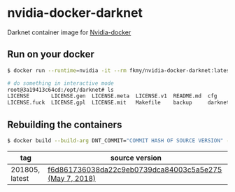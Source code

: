 # nvidia-docker-darknet

Darknet container image for [Nvidia-docker](https://github.com/NVIDIA/nvidia-docker)

## Run on your docker

```sh
$ docker run --runtime=nvidia -it --rm fkmy/nvidia-docker-darknet:latest

# do something in interactive mode
root@3a19413c64cd:/opt/darknet# ls
LICENSE       LICENSE.gen  LICENSE.meta  LICENSE.v1  README.md  cfg      darknet53.conv.74  examples  libdarknet.a   python               yolov3.weights
LICENSE.fuck  LICENSE.gpl  LICENSE.mit   Makefile    backup     darknet  data               include   libdarknet.so  yolov3-tiny.weights
```

## Rebuilding the containers

```sh
$ docker build --build-arg DNT_COMMIT="COMMIT HASH OF SOURCE VERSION" -t fkmy/nvidia-docker-darknet:latest .
```

|      tag       |                                                                source version                                                                 |
| -------------- | --------------------------------------------------------------------------------------------------------------------------------------------- |
| 201805, latest | [f6d861736038da22c9eb0739dca84003c5a5e275 (May 7, 2018)](https://github.com/pjreddie/darknet/commit/f6d861736038da22c9eb0739dca84003c5a5e275) |

